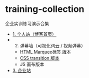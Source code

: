 # training-collection
企业实训练习演示合集


- [1. 个人站（博客首页）](https://aiyoudiao.github.io/training-collection/my-site/index.html)
- 2. 弹幕墙（可视化词云 / 视频弹幕）
  - [HTML Marquee标签 版本](https://aiyoudiao.github.io/training-collection/spring-curtain-wall/html-spring-curtain-wall.html)
  - [CSS transition 版本](https://aiyoudiao.github.io/training-collection/spring-curtain-wall/css-spring-curtain-wall.html)
  - JS 画布版本
- [3. 企业站](https://aiyoudiao.github.io/training-collection/enterprise-site/index.html)

